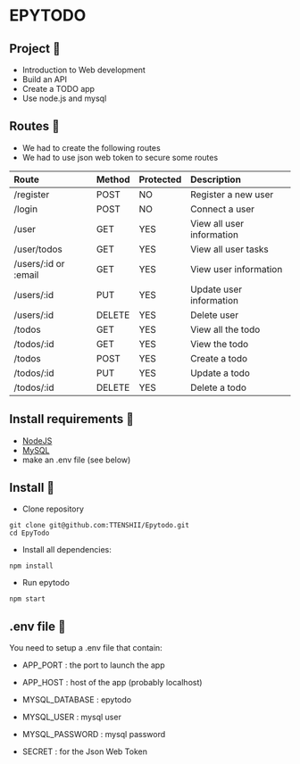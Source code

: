 # EPYTODO

## Project :bookmark_tabs:

- Introduction to Web development
- Build an API
- Create a TODO app
- Use node.js and mysql

## Routes :city_sunset:

- We had to create the following routes
- We had to use json web token to secure some routes

|Route              |Method|Protected|Description|
|:------------------|:-----|:--------|:----------|
|/register          |POST  |NO       |Register a new user|
|/login             |POST  |NO       |Connect a user|
|/user              |GET   |YES      |View all user information|
|/user/todos        |GET   |YES      |View all user tasks|
|/users/:id or :email|GET   |YES      |View user information|
|/users/:id          |PUT   |YES      |Update user information|
|/users/:id          |DELETE|YES      |Delete user|
|/todos              |GET   |YES      |View all the todo|
|/todos/:id          |GET   |YES      |View the todo|
|/todos              |POST  |YES      |Create a todo|
|/todos/:id          |PUT   |YES      |Update a todo|
|/todos/:id          |DELETE|YES      |Delete a todo|

## Install requirements :flower_playing_cards:
- [NodeJS](https://nodejs.org/en/download/)
- [MySQL](https://www.digitalocean.com/community/tutorials/how-to-install-mysql-on-ubuntu-20-04-fr)
- make an .env file (see below)

## Install :flags:

- Clone repository
```
git clone git@github.com:TTENSHII/Epytodo.git
cd EpyTodo
```

- Install all dependencies:
```
npm install
```

- Run epytodo
```
npm start
```

## .env file :wrench:

You need to setup a .env file that contain:

- APP_PORT : the port to launch the app
- APP_HOST : host of the app (probably localhost)

- MYSQL_DATABASE : epytodo
- MYSQL_USER : mysql user
- MYSQL_PASSWORD : mysql password
- SECRET : for the Json Web Token
